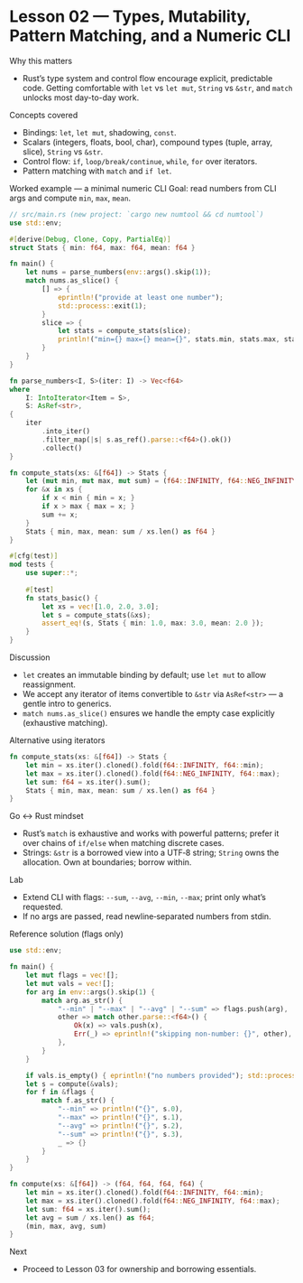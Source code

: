 # Lesson 02 — Types, Mutability, Pattern Matching, and a Numeric CLI

Why this matters
- Rust’s type system and control flow encourage explicit, predictable code. Getting comfortable with `let` vs `let mut`, `String` vs `&str`, and `match` unlocks most day-to-day work.

Concepts covered
- Bindings: `let`, `let mut`, shadowing, `const`.
- Scalars (integers, floats, bool, char), compound types (tuple, array, slice), `String` vs `&str`.
- Control flow: `if`, `loop/break/continue`, `while`, `for` over iterators.
- Pattern matching with `match` and `if let`.

Worked example — a minimal numeric CLI
Goal: read numbers from CLI args and compute `min`, `max`, `mean`.

```rust
// src/main.rs (new project: `cargo new numtool && cd numtool`)
use std::env;

#[derive(Debug, Clone, Copy, PartialEq)]
struct Stats { min: f64, max: f64, mean: f64 }

fn main() {
    let nums = parse_numbers(env::args().skip(1));
    match nums.as_slice() {
        [] => {
            eprintln!("provide at least one number");
            std::process::exit(1);
        }
        slice => {
            let stats = compute_stats(slice);
            println!("min={} max={} mean={}", stats.min, stats.max, stats.mean);
        }
    }
}

fn parse_numbers<I, S>(iter: I) -> Vec<f64>
where
    I: IntoIterator<Item = S>,
    S: AsRef<str>,
{
    iter
        .into_iter()
        .filter_map(|s| s.as_ref().parse::<f64>().ok())
        .collect()
}

fn compute_stats(xs: &[f64]) -> Stats {
    let (mut min, mut max, mut sum) = (f64::INFINITY, f64::NEG_INFINITY, 0.0);
    for &x in xs {
        if x < min { min = x; }
        if x > max { max = x; }
        sum += x;
    }
    Stats { min, max, mean: sum / xs.len() as f64 }
}

#[cfg(test)]
mod tests {
    use super::*;
    
    #[test]
    fn stats_basic() {
        let xs = vec![1.0, 2.0, 3.0];
        let s = compute_stats(&xs);
        assert_eq!(s, Stats { min: 1.0, max: 3.0, mean: 2.0 });
    }
}
```

Discussion
- `let` creates an immutable binding by default; use `let mut` to allow reassignment.
- We accept any iterator of items convertible to `&str` via `AsRef<str>` — a gentle intro to generics.
- `match nums.as_slice()` ensures we handle the empty case explicitly (exhaustive matching).

Alternative using iterators
```rust
fn compute_stats(xs: &[f64]) -> Stats {
    let min = xs.iter().cloned().fold(f64::INFINITY, f64::min);
    let max = xs.iter().cloned().fold(f64::NEG_INFINITY, f64::max);
    let sum: f64 = xs.iter().sum();
    Stats { min, max, mean: sum / xs.len() as f64 }
}
```

Go ↔ Rust mindset
- Rust’s `match` is exhaustive and works with powerful patterns; prefer it over chains of `if/else` when matching discrete cases.
- Strings: `&str` is a borrowed view into a UTF‑8 string; `String` owns the allocation. Own at boundaries; borrow within.

Lab
- Extend CLI with flags: `--sum`, `--avg`, `--min`, `--max`; print only what’s requested.
- If no args are passed, read newline‑separated numbers from stdin.

Reference solution (flags only)
```rust
use std::env;

fn main() {
    let mut flags = vec![];
    let mut vals = vec![];
    for arg in env::args().skip(1) {
        match arg.as_str() {
            "--min" | "--max" | "--avg" | "--sum" => flags.push(arg),
            other => match other.parse::<f64>() {
                Ok(x) => vals.push(x),
                Err(_) => eprintln!("skipping non-number: {}", other),
            },
        }
    }

    if vals.is_empty() { eprintln!("no numbers provided"); std::process::exit(1); }
    let s = compute(&vals);
    for f in &flags {
        match f.as_str() {
            "--min" => println!("{}", s.0),
            "--max" => println!("{}", s.1),
            "--avg" => println!("{}", s.2),
            "--sum" => println!("{}", s.3),
            _ => {}
        }
    }
}

fn compute(xs: &[f64]) -> (f64, f64, f64, f64) {
    let min = xs.iter().cloned().fold(f64::INFINITY, f64::min);
    let max = xs.iter().cloned().fold(f64::NEG_INFINITY, f64::max);
    let sum: f64 = xs.iter().sum();
    let avg = sum / xs.len() as f64;
    (min, max, avg, sum)
}
```

Next
- Proceed to Lesson 03 for ownership and borrowing essentials.

